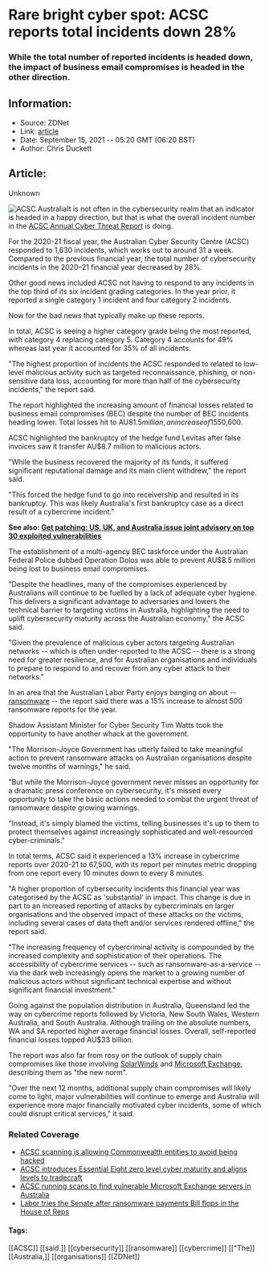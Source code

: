 # Rare bright cyber spot: ACSC reports total incidents down 28%
### While the total number of reported incidents is headed down, the impact of business email compromises is headed in the other direction.

## Information:
+ Source: ZDNet
+ Link: [article](https://www.zdnet.com/article/rare-bright-cyber-spot-acsc-reports-total-incidents-down-28/)
+ Date: September 15, 2021 -- 05:20 GMT (06:20 BST)
+ Author: Chris Duckett


## Article:
Unknown

![ACSC Australia](https://www.zdnet.com/a/hub/i/2020/11/12/98c07b55-f90a-4e2e-8be2-4a076b87b27f/acsc.jpg)It is not often in the cybersecurity realm that an indicator is headed in a happy direction, but that is what the overall incident number in the [ACSC Annual Cyber Threat Report](https://www.cyber.gov.au/acsc/view-all-content/publications/acsc-annual-cyber-threat-report-2020-21) is doing. 

For the 2020-21 fiscal year, the Australian Cyber Security Centre (ACSC) responded to 1,630 incidents, which works out to around 31 a week. Compared to the previous financial year, the total number of cybersecurity incidents in the 2020–21 financial year decreased by 28%.

Other good news included ACSC not having to respond to any incidents in the top third of its six incident grading categories. In the year prior, it reported a single category 1 incident and four category 2 incidents.

Now for the bad news that typically make up these reports. 

In total, ACSC is seeing a higher category grade being the most reported, with category 4 replacing category 5. Category 4 accounts for 49% whereas last year it accounted for 35% of all incidents. 

"The highest proportion of incidents the ACSC responded to related to low-level malicious activity such as targeted reconnaissance, phishing, or non-sensitive data loss, accounting for more than half of the cybersecurity incidents," the report said. 

The report highlighted the increasing amount of financial losses related to business email compromises (BEC) despite the number of BEC incidents heading lower. Total losses hit to AU$81.5 million, an increase of 15%, and the average loss for each successful BEC transaction jumped 54% to AU$50,600. 






ACSC highlighted the bankruptcy of the hedge fund Levitas after false invoices saw it transfer AU$8.7 million to malicious actors. 

"While the business recovered the majority of its funds, it suffered significant reputational damage and its main client withdrew," the report said. 

"This forced the hedge fund to go into receivership and resulted in its bankruptcy. This was likely Australia's first bankruptcy case as a direct result of a cybercrime incident." 

**See also: [Get patching: US, UK, and Australia issue joint advisory on top 30 exploited vulnerabilities](/article/get-patching-us-uk-and-australia-issue-joint-advisory-on-top-30-exploited-vulnerabilities/)**

The establishment of a multi-agency BEC taskforce under the Australian Federal Police dubbed Operation Dolos was able to prevent AU$8.5 million being lost to business email compromises. 

"Despite the headlines, many of the compromises experienced by Australians will continue to be fuelled by a lack of adequate cyber hygiene. This delivers a significant advantage to adversaries and lowers the technical barrier to targeting victims in Australia, highlighting the need to uplift cybersecurity maturity across the Australian economy," the ACSC said. 

"Given the prevalence of malicious cyber actors targeting Australian networks -- which is often under-reported to the ACSC -- there is a strong need for greater resilience, and for Australian organisations and individuals to prepare to respond to and recover from any cyber attack to their networks." 

In an area that the Australian Labor Party enjoys banging on about -- [ransomware](https://www.zdnet.com/article/labor-calls-for-an-australian-ransomware-strategy/) -- the report said there was a 15% increase to almost 500 ransomware reports for the year. 

Shadow Assistant Minister for Cyber Security Tim Watts took the opportunity to have another whack at the government. 

"The Morrison-Joyce Government has utterly failed to take meaningful action to prevent ransomware attacks on Australian organisations despite twelve months of warnings," he said. 

"But while the Morrison-Joyce government never misses an opportunity for a dramatic press conference on cybersecurity, it's missed every opportunity to take the basic actions needed to combat the urgent threat of ransomware despite growing warnings. 

"Instead, it's simply blamed the victims, telling businesses it's up to them to protect themselves against increasingly sophisticated and well-resourced cyber-criminals." 

In total terms, ACSC said it experienced a 13% increase in cybercrime reports over 2020-21 to 67,500, with its report per minutes metric dropping from one report every 10 minutes down to every 8 minutes. 

"A higher proportion of cybersecurity incidents this financial year was categorised by the ACSC as 'substantial' in impact. This change is due in part to an increased reporting of attacks by cybercriminals on larger organisations and the observed impact of these attacks on the victims, including several cases of data theft and/or services rendered offline," the report said. 

"The increasing frequency of cybercriminal activity is compounded by the increased complexity and sophistication of their operations. The accessibility of cybercrime services -- such as ransomware-as-a-service -- via the dark web increasingly opens the market to a growing number of malicious actors without significant technical expertise and without significant financial investment." 

Going against the population distribution in Australia, Queensland led the way on cybercrime reports followed by Victoria, New South Wales, Western Australia, and South Australia. Although trailing on the absolute numbers, WA and SA reported higher average financial losses. Overall, self-reported financial losses topped AU$33 billion. 

The report was also far from rosy on the outlook of supply chain compromises like those involving [SolarWinds](https://www.zdnet.com/article/solarwinds-security-fiasco-may-have-started-with-simple-password-blunders/) and [Microsoft Exchange](https://www.zdnet.com/article/fbi-blasts-away-web-shells-on-us-servers-in-wake-of-exchange-vulnerabilities/), describing them as "the new norm". 

"Over the next 12 months, additional supply chain compromises will likely come to light, major vulnerabilities will continue to emerge and Australia will experience more major financially motivated cyber incidents, some of which could disrupt critical services," it said. 

###  Related Coverage

* [ACSC scanning is allowing Commonwealth entities to avoid being hacked](/article/acsc-scanning-is-allowing-commonwealth-entities-to-avoid-being-hacked/)
* [ACSC introduces Essential Eight zero level cyber maturity and aligns levels to tradecraft](/article/acsc-introduces-essential-eight-zero-level-cyber-maturity-and-aligns-levels-to-tradecraft/)
* [ACSC running scans to find vulnerable Microsoft Exchange servers in Australia](/article/acsc-running-scans-to-find-vulnerable-microsoft-exchange-servers-in-australia/)
* [Labor tries the Senate after ransomware payments Bill flops in the House of Reps](/article/labor-tries-the-senate-after-ransomware-payments-bill-flops-in-the-house-of-reps/)





#### Tags:
[[ACSC]] [[said.]] [[cybersecurity]] [[ransomware]] [[cybercrime]] [["The]] [[Australia,]] [[organisations]] [[ZDNet]]

